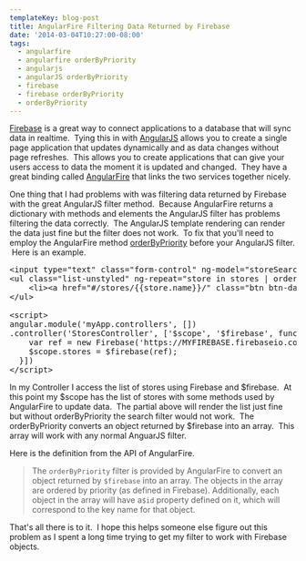 ```yaml
---
templateKey: blog-post
title: AngularFire Filtering Data Returned by Firebase
date: '2014-03-04T10:27:00-08:00'
tags:
  - angularfire
  - angularfire orderByPriority
  - angularjs
  - angularJS orderByPriority
  - firebase
  - firebase orderByPriority
  - orderByPriority
---
```

<a title="Firebase" href="https://www.firebase.com/" target="_blank">Firebase</a> is a great way to connect applications to a database that will sync data in realtime.  Tying this in with <a title="AngularJS" href="http://angularjs.org/" target="_blank">AngularJS</a> allows you to create a single page application that updates dynamically and as data changes without page refreshes.  This allows you to create applications that can give your users access to data the moment it is updated and changed.  They have a great binding called <a title="AngularFire" href="https://www.firebase.com/quickstart/angularjs.html" target="_blank">AngularFire</a> that links the two services together nicely.

One thing that I had problems with was filtering data returned by Firebase with the great AngularJS filter method.  Because AngularFire returns a dictionary with methods and elements the AngularJS filter has problems filtering the data correctly.  The AngularJS template rendering can render the data just fine but the filter does not work.  To fix that you'll need to employ the AngularFire method <a title="orderByPriority" href="https://www.firebase.com/docs/angular/reference.html#orderbypriority" target="_blank">orderByPriority</a> before your AngularJS filter.  Here is an example.
<pre class="lang:default decode:true">&lt;input type="text" class="form-control" ng-model="storeSearch.$" placeholder="Store Search"&gt;
&lt;ul class="list-unstyled" ng-repeat="store in stores | orderByPriority | filter:storeSearch"&gt;
	&lt;li&gt;&lt;a href="#/stores/{{store.name}}/" class="btn btn-danger btn-lg"&gt;{{store.name}}&lt;br/&gt;{{store.address}}&lt;/a&gt;&lt;/li&gt;
&lt;/ul&gt;

&lt;script&gt;
angular.module('myApp.controllers', [])
.controller('StoresController', ['$scope', '$firebase', function($scope, $firebase) {
    var ref = new Firebase('https://MYFIREBASE.firebaseio.com/stores/');
  	$scope.stores = $firebase(ref);
  }])
&lt;/script&gt;</pre>
In my Controller I access the list of stores using Firebase and $firebase.  At this point my $scope has the list of stores with some methods used by AngularFire to update data.  The partial above will render the list just fine but without orderByPriority the search filter would not work.  The orderByPriority converts an object returned by $firebase into an array.  This array will work with any normal AnguarJS filter.

Here is the definition from the API of AngularFire.
<blockquote>The <code>orderByPriority</code> filter is provided by AngularFire to convert an object returned by <code>$firebase</code> into an array. The objects in the array are ordered by priority (as defined in Firebase). Additionally, each object in the array will have a<code>$id</code> property defined on it, which will correspond to the key name for that object.</blockquote>
That's all there is to it.  I hope this helps someone else figure out this problem as I spent a long time trying to get my filter to work with Firebase objects.
